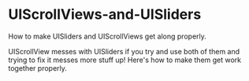 UIScrollViews-and-UISliders
===========================

How to make UISliders and UIScrollViews get along properly.

UIScrollView messes with UISliders if you try and use both of them and trying to fix it messes more stuff up!
Here's how to make them get work together properly.
